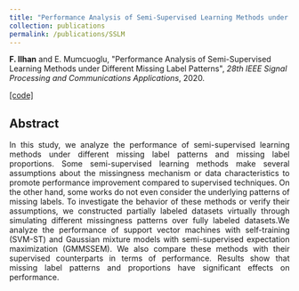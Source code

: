 ```yaml
---
title: "Performance Analysis of Semi-Supervised Learning Methods under Different Missing Label Patterns"
collection: publications
permalink: /publications/SSLM
---
```

<b>F. Ilhan</b> and E. Mumcuoglu, "Performance Analysis of Semi-Supervised Learning Methods under Different Missing Label Patterns", <i>28th IEEE Signal Processing and Communications Applications</i>, 2020.

[[code]](https://github.com/fatih-ilhan/ssl-exploration)


## Abstract
<div style="text-align: justify">In this study, we analyze the performance of
semi-supervised learning methods under different missing label
patterns and missing label proportions. Some semi-supervised
learning methods make several assumptions about the missingness
mechanism or data characteristics to promote performance
improvement compared to supervised techniques. On the other
hand, some works do not even consider the underlying patterns
of missing labels. To investigate the behavior of these methods or
verify their assumptions, we constructed partially labeled datasets
virtually through simulating different missingness patterns over
fully labeled datasets.We analyze the performance of support vector
machines with self-training (SVM-ST) and Gaussian mixture
models with semi-supervised expectation maximization (GMMSSEM).
We also compare these methods with their supervised
counterparts in terms of performance. Results show that missing
label patterns and proportions have significant effects on
performance.</div>
